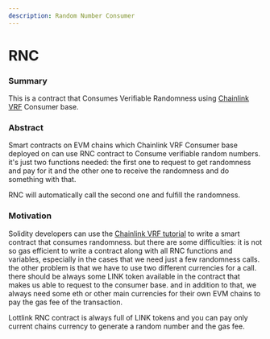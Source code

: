 ```yaml
---
description: Random Number Consumer
---
```


# RNC

### Summary

This is a contract that Consumes Verifiable Randomness using [Chainlink VRF](https://docs.chain.link/docs/chainlink-vrf/) Consumer base.

### Abstract

Smart contracts on EVM chains which Chainlink VRF Consumer base deployed on can use RNC contract to Consume verifiable random numbers. it's just two functions needed: the first one to request to get randomness and pay for it and the other one to receive the randomness and do something with that.&#x20;

RNC will automatically call the second one and fulfill the randomness.



### Motivation

Solidity developers can use the [Chainlink VRF tutorial](https://docs.chain.link/docs/get-a-random-number/) to write a smart contract that consumes randomness. but there are some difficulties: it is not so gas efficient to write a contract along with all RNC functions and variables, especially in the cases that we need just a few randomness calls. the other problem is that we have to use two different currencies for a call. there should be always some LINK token available in the contract that makes us able to request to the consumer base. and in addition to that, we always need some eth or other main currencies for their own EVM chains to pay the gas fee of the transaction.

Lottlink RNC contract is always full of LINK tokens and you can pay only current chains currency to generate a random number and the gas fee.
